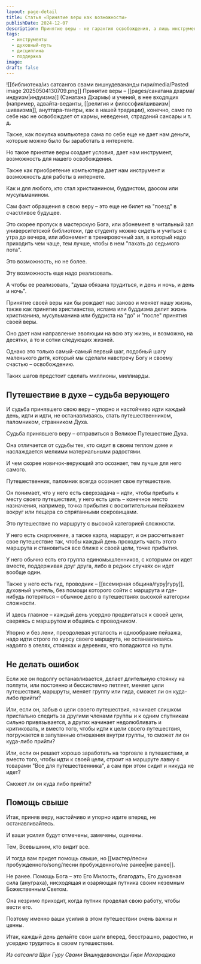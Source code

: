```yaml
---
layout: page-detail
title: Статья «Принятие веры как возможности»
publishDate: 2024-12-07
description: Принятие веры - не гарантия освобождения, а лишь инструмент и возможность для духовного роста. Вера дает направление и цель, но требует ежедневного труда, настойчивости и осознанности. Путь верующего – это сложное путешествие, где важны дисциплина, поддержка учителя и группы, а также избегание ошибок и отвлечений. Только постоянные усилия приводят к помощи свыше и истинному прогрессу.
tags:
  - инструменты
  - духовный-путь
  - дисциплина
  - поддержка
image: 
draft: false
---
```

![[библиотека/из сатсангов свами вишнудевананды гири/media/Pasted image 20250504130709.png]]
 Принятие веры – [[pages/санатана дхарма/индуизм|индуизма]] (Санатана Дхармы) и учений, в нее входящих (например, адвайта-веданты, [[религия и философия/шиваизм|шиваизма]], ануттара-тантры, как в нашей традиции), конечно, само по себе нас не освобождает от кармы, неведения, страданий сансары и т. д.

 Также, как покупка компьютера сама по себе еще не дает нам деньги, которые можно было бы заработать в интернете.

 Но такое принятие веры создает условия, дает нам инструмент, возможность для нашего освобождения.

 Также как приобретение компьютера дает нам инструмент и возможность для работы в интернете.

 Как и для любого, кто стал христианином, буддистом, даосом или мусульманином.

 Сам факт обращения в свою веру – это еще не билет на "поезд" в счастливое будущее.

 Это скорее пропуск в мастерскую Бога, или абонемент в читальный зал университетской библиотеки, где студенту можно сидеть и учиться с утра до вечера, или абонемент в тренировочный зал, в который надо приходить чем чаще, тем лучше, чтобы в нем "пахать до седьмого пота".

 Это возможность, но не более.

 Эту возможность еще надо реализовать.

 А чтобы ее реализовать, "душа обязана трудиться, и день и ночь, и день и ночь".

 Принятие своей веры как бы рождает нас заново и меняет нашу жизнь, также как принятие христианства, ислама или буддизма делит жизнь христианина, мусульманина или буддиста на "до" и "после" принятия своей веры.

 Оно дает нам направление эволюции на всю эту жизнь, и возможно, на десятки, а то и сотни следующих жизней.

 Однако это только самый-самый первый шаг, подобный шагу маленького дитя, который мы сделали навстречу Богу и своему счастью – освобождению.

 Таких шагов предстоит сделать миллионы, миллиарды.

## Путешествие в духе – судьба верующего 

  
 И судьба принявшего свою веру – упорно и настойчиво идти каждый день, идти и идти, не останавливаясь, стать путешественником, паломником, странником Духа.

 Судьба принявшего веру – отправиться в Великое Путешествие Духа.

 Она отличается от судьбы тех, кто сидит в своем теплом доме и наслаждается мелкими материальными радостями.

 И чем скорее новичок-верующий это осознает, тем лучше для него самого.

 Путешественник, паломник всегда осознает свое путешествие.

 Он понимает, что у него есть сверхзадача – идти, чтобы прибыть к месту своего путешествия, у него есть цель – конечное место назначения, например, точка прибытия с восхитительным пейзажем вокруг или пещера со спрятанными сокровищами.

 Это путешествие по маршруту с высокой категорией сложности.

 У него есть снаряжение, а также карта, маршрут, и он рассчитывает свое путешествие так, чтобы каждый день проходить часть этого маршрута и становиться все ближе к своей цели, точке прибытия.

 У него обычно есть его группа единомышленников, с которыми он идет вместе, поддерживая друг друга, либо в редких случаях он идет вообще один.

 Также у него есть гид, проводник – [[всемирная община/гуру|гуру]], духовный учитель, без помощи которого сойти с маршрута и где-нибудь потеряться – обычное дело в путешествиях высокой категории сложности.

 И здесь главное – каждый день усердно продвигаться к своей цели, сверяясь с маршрутом и общаясь с проводником.

 Упорно и без лени, преодолевая усталость и однообразие пейзажа, надо идти строго по курсу своего маршрута, не останавливаясь надолго в отелях, стоянках и деревнях, что попадаются на пути.

## Не делать ошибок 

  
 Если же он подолгу останавливается, делает длительную стоянку на полпути, или постоянно и бессистемно петляет, меняет цели путешествия, маршруты, меняет группу или гида, сможет ли он куда-либо прийти?

 Или, если он, забыв о цели своего путешествия, начинает слишком пристально следить за другими членами группы и к одним спутникам сильно привязывается, а других начинает недолюбливать и критиковать, и вместо того, чтобы идти к цели своего путешествия, погружается в запутанные отношения внутри группы, то сможет ли он куда-либо прийти?

 Или, если он решает хорошо заработать на торговле в путешествии, и вместо того, чтобы идти к своей цели, строит на маршруте лавку с товарами "Все для путешественника", а сам при этом сидит и никуда не идет?

 Сможет ли он куда либо прийти?

## Помощь свыше 

  
 Итак, приняв веру, настойчиво и упорно идите вперед, не останавливайтесь.

 И ваши усилия будут отмечены, замечены, оценены.

 Тем, Всевышним, кто видит все.

 И тогда вам придет помощь свыше, но [[мастер/песни пробужденного/song/песни пробужденного/не ранее|не ранее]].

 Не ранее. Помощь Бога – это Его Милость, благодать, Его духовная сила (ануграха), нисходящая и озаряющая путника своим неземным Божественным Светом.

 Она незримо приходит, когда путник проделал свою работу, чтобы вести его.

 Поэтому именно ваши усилия в этом путешествии очень важны и ценны.

 Итак, каждый день делайте свои шаги вперед, бесстрашно, радостно, и усердно трудитесь в своем путешествии.

*Из сатсанга Шри Гуру Свами Вишнудевананды Гири Махараджа*
